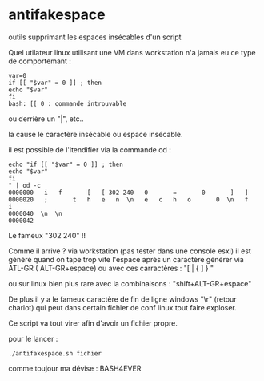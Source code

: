 # antifakespace
outils supprimant les espaces insécables d'un script

Quel utilateur linux utilisant une VM dans workstation n'a jamais eu ce type de comportemant : 

```
var=0
if [[ "$var" = 0 ]] ; then
echo "$var"
fi
bash: [[ 0 : commande introuvable
```
ou derrière un "|", etc..

la cause le caractère insécable ou espace insécable.

il est possible de l'itendifier via la commande od : 

```
echo "if [[ "$var" = 0 ]] ; then
echo "$var"
fi
" | od -c
0000000   i   f       [   [ 302 240   0       =       0       ]   ]    
0000020   ;       t   h   e   n  \n   e   c   h   o       0  \n   f   i
0000040  \n  \n
0000042
```
Le fameux "302 240" !!

Comme il arrive ? via workstation (pas tester dans une console esxi) il est généré quand on tape trop vite l'espace après un caractère générer via ATL-GR ( ALT-GR+espace) ou avec ces carractères :
"[ | { ] } \"
 
ou sur linux bien plus rare avec la combinaisons : "shift+ALT-GR+espace"

De plus il y a le fameux caractère de fin de ligne windows "\r" (retour chariot) qui peut dans certain fichier de conf linux tout faire exploser.

Ce script va tout virer afin d'avoir un fichier propre.

pour le lancer : 

```
./antifakespace.sh fichier
```

comme toujour ma dévise : 
BASH4EVER
